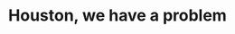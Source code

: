 ---
layout: post
title: Houston, we have a problem
blurb: As far back as I can remember, I always wanted to be a gangster
image: '/assets/images/green-trees-by-the-lake-2949717.jpg'
---